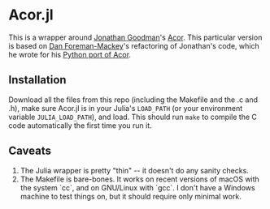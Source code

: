 # Acor.jl

This is a wrapper around [Jonathan
Goodman](https://www.math.nyu.edu/~goodman/)'s
[Acor](https://www.math.nyu.edu/~goodman/software/acor).
This particular version is based on [Dan
Foreman-Mackey](https://github.com/dfm)'s refactoring of
Jonathan's code, which he wrote for his [Python port of
Acor](https://github.com/dfm/acor).

## Installation

Download all the files from this repo (including the
Makefile and the .c and .h), make sure Acor.jl is in your
Julia's `LOAD_PATH` (or your environment variable
`JULIA_LOAD_PATH`), and load.  This should run `make` to
compile the C code automatically the first time you run it.

## Caveats

<ol>

<li>The Julia wrapper is pretty "thin" -- it doesn't do any
sanity checks.</li>

<li>The Makefile is bare-bones.  It works on recent versions
of macOS with the system `cc`, and on GNU/Linux with `gcc`.
I don't have a Windows machine to test things on, but it
should require only minimal work.</li>

</ol>

